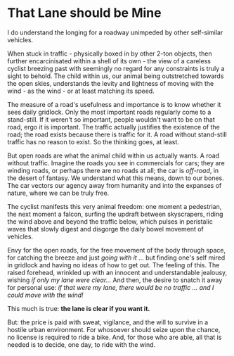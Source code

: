 # That Lane should be Mine

I do understand the longing for a roadway unimpeded by other self-similar vehicles.

When stuck in traffic - physically boxed in by other 2-ton objects, then further encarcinisated within a shell of its own - the view of a careless cyclist breezing past with seemingly no regard for any constraints is truly a sight to behold. The child within us, our animal being outstretched towards the open skies, understands the levity and lightness of moving with the wind - as the wind - or at least matching its speed.

The measure of a road's usefulness and importance is to know whether it sees daily gridlock. Only the most important roads regularly come to a stand-still. If it weren't so important, people wouldn't want to be on that road, ergo it is important. The traffic actually justifies the existence of the road; the road exists because there is traffic for it. A road without stand-still traffic has no reason to exist. So the thinking goes, at least.

But open roads are what the animal child within us actually wants. A road without traffic. Imagine the roads you see in commercials for cars; they are winding roads, or perhaps there are no roads at all; the car is *off-road*, in the desert of fantasy. We understand what this means, down to our bones. The car vectors our agency away from humanity and into the expanses of nature, where we can be truly free.

The cyclist manifests this very animal freedom: one moment a pedestrian, the next moment a falcon, surfing the updraft between skyscrapers, riding the wind above and beyond the traffic below, which pulses in peristalic waves that slowly digest and disgorge the daily bowel movement of vehicles.

Envy for the open roads, for the free movement of the body through space, for catching the breeze and just *going with it* ... but finding one's self mired in gridlock and having no ideas of how to get out. The feeling of this. The raised forehead, wrinkled up with an innocent and understandable jealousy, wishing *if only my lane were clear...* And then, the desire to snatch it away for personal use: *if that were my lane, there would be no traffic ... and I could move with the wind!*

This much is true: **the lane is clear if you want it.**

But: the price is paid with sweat, vigilance, and the will to survive in a hostile urban environment. For whosoever should seize upon the chance, no license is required to ride a bike. And, for those who are able, all that is needed is to decide, one day, to ride with the wind.
